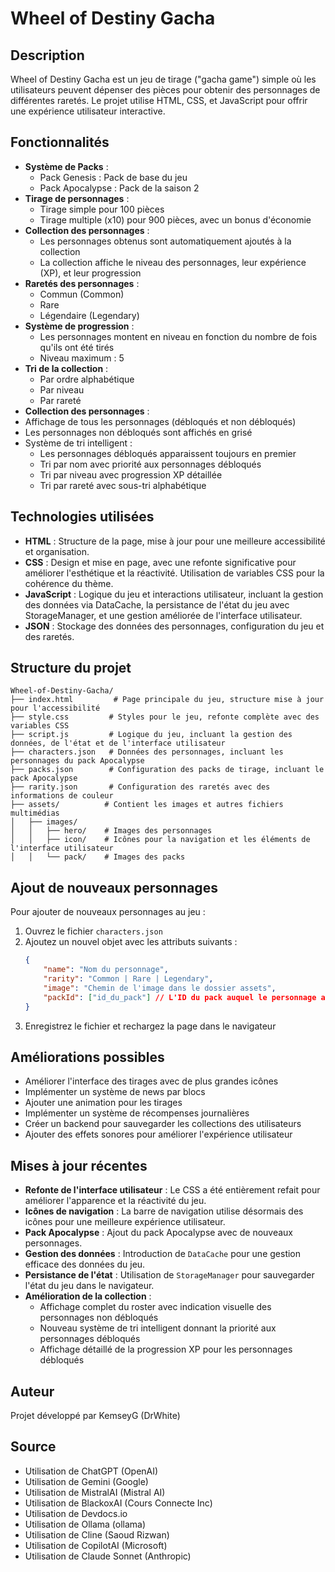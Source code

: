 # Wheel of Destiny Gacha

## Description
Wheel of Destiny Gacha est un jeu de tirage ("gacha game") simple où les utilisateurs peuvent dépenser des pièces pour obtenir des personnages de différentes raretés. Le projet utilise HTML, CSS, et JavaScript pour offrir une expérience utilisateur interactive. 

## Fonctionnalités
- **Système de Packs** :
  - Pack Genesis : Pack de base du jeu
  - Pack Apocalypse : Pack de la saison 2
- **Tirage de personnages** :
  - Tirage simple pour 100 pièces
  - Tirage multiple (x10) pour 900 pièces, avec un bonus d'économie
- **Collection des personnages** :
  - Les personnages obtenus sont automatiquement ajoutés à la collection
  - La collection affiche le niveau des personnages, leur expérience (XP), et leur progression
- **Raretés des personnages** :
  - Commun (Common)
  - Rare
  - Légendaire (Legendary)
- **Système de progression** :
  - Les personnages montent en niveau en fonction du nombre de fois qu'ils ont été tirés
  - Niveau maximum : 5
- **Tri de la collection** :
  - Par ordre alphabétique
  - Par niveau
  - Par rareté
- **Collection des personnages** :
- Affichage de tous les personnages (débloqués et non débloqués)
- Les personnages non débloqués sont affichés en grisé
- Système de tri intelligent :
  - Les personnages débloqués apparaissent toujours en premier
  - Tri par nom avec priorité aux personnages débloqués
  - Tri par niveau avec progression XP détaillée
  - Tri par rareté avec sous-tri alphabétique


## Technologies utilisées
- **HTML** : Structure de la page, mise à jour pour une meilleure accessibilité et organisation.
- **CSS** : Design et mise en page, avec une refonte significative pour améliorer l'esthétique et la réactivité. Utilisation de variables CSS pour la cohérence du thème.
- **JavaScript** : Logique du jeu et interactions utilisateur, incluant la gestion des données via DataCache, la persistance de l'état du jeu avec StorageManager, et une gestion améliorée de l'interface utilisateur.
- **JSON** : Stockage des données des personnages, configuration du jeu et des raretés.

## Structure du projet
```
Wheel-of-Destiny-Gacha/
├── index.html         # Page principale du jeu, structure mise à jour pour l'accessibilité
├── style.css         # Styles pour le jeu, refonte complète avec des variables CSS
├── script.js         # Logique du jeu, incluant la gestion des données, de l'état et de l'interface utilisateur
├── characters.json   # Données des personnages, incluant les personnages du pack Apocalypse
├── packs.json        # Configuration des packs de tirage, incluant le pack Apocalypse
├── rarity.json       # Configuration des raretés avec des informations de couleur
├── assets/          # Contient les images et autres fichiers multimédias
│   ├── images/
│   │   ├── hero/    # Images des personnages
│   │   ├── icon/    # Icônes pour la navigation et les éléments de l'interface utilisateur
│   │   └── pack/    # Images des packs
```

## Ajout de nouveaux personnages
Pour ajouter de nouveaux personnages au jeu :
1. Ouvrez le fichier `characters.json`
2. Ajoutez un nouvel objet avec les attributs suivants :
   ```json
   {
       "name": "Nom du personnage",
       "rarity": "Common | Rare | Legendary",
       "image": "Chemin de l'image dans le dossier assets",
       "packId": ["id_du_pack"] // L'ID du pack auquel le personnage appartient
   }
   ```
3. Enregistrez le fichier et rechargez la page dans le navigateur

## Améliorations possibles
- Améliorer l'interface des tirages avec de plus grandes icônes
- Implémenter un système de news par blocs
- Ajouter une animation pour les tirages
- Implémenter un système de récompenses journalières
- Créer un backend pour sauvegarder les collections des utilisateurs
- Ajouter des effets sonores pour améliorer l'expérience utilisateur

## Mises à jour récentes
- **Refonte de l'interface utilisateur** : Le CSS a été entièrement refait pour améliorer l'apparence et la réactivité du jeu.
- **Icônes de navigation** : La barre de navigation utilise désormais des icônes pour une meilleure expérience utilisateur.
- **Pack Apocalypse** : Ajout du pack Apocalypse avec de nouveaux personnages.
- **Gestion des données** : Introduction de `DataCache` pour une gestion efficace des données du jeu.
- **Persistance de l'état** : Utilisation de `StorageManager` pour sauvegarder l'état du jeu dans le navigateur.
- **Amélioration de la collection** : 
  - Affichage complet du roster avec indication visuelle des personnages non débloqués
  - Nouveau système de tri intelligent donnant la priorité aux personnages débloqués
  - Affichage détaillé de la progression XP pour les personnages débloqués

## Auteur
Projet développé par KemseyG (DrWhite)

## Source 
- Utilisation de ChatGPT (OpenAI)
- Utilisation de Gemini (Google)
- Utilisation de MistralAI (Mistral AI)
- Utilisation de BlackoxAI (Cours Connecte Inc)
- Utilisation de Devdocs.io 
- Utilisation de Ollama (ollama)
- Utilisation de Cline (Saoud Rizwan)
- Utilisation de CopilotAI (Microsoft)
- Utilisation de Claude Sonnet (Anthropic)
